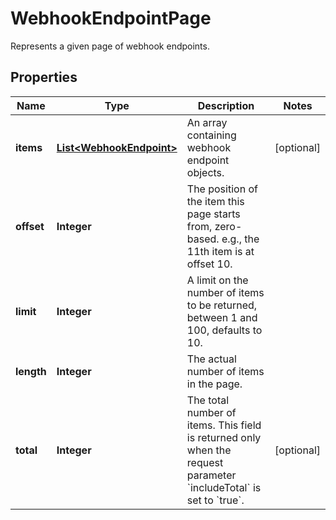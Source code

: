

# WebhookEndpointPage

Represents a given page of webhook endpoints.

## Properties

| Name | Type | Description | Notes |
|------------ | ------------- | ------------- | -------------|
|**items** | [**List&lt;WebhookEndpoint&gt;**](WebhookEndpoint.md) | An array containing webhook endpoint objects. |  [optional] |
|**offset** | **Integer** | The position of the item this page starts from, zero-based. e.g., the 11th item is at offset 10. |  |
|**limit** | **Integer** | A limit on the number of items to be returned, between 1 and 100, defaults to 10. |  |
|**length** | **Integer** | The actual number of items in the page. |  |
|**total** | **Integer** | The total number of items. This field is returned only when the request parameter &#x60;includeTotal&#x60; is set to &#x60;true&#x60;. |  [optional] |



